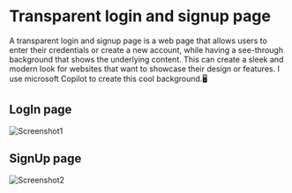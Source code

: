 <h1>
  Transparent login and signup page
</h1>
A transparent login and signup page is a web page that allows users to enter their credentials or create a new account, while having a see-through background that shows the underlying content. This can create a sleek and modern look for websites that want to showcase their design or features.
I use microsoft Copilot to create this cool background.🖥️

<h2>LogIn page</h2>

![Screenshot1](https://github.com/PSBVISION/transparent_LogIn-Signup_webpages/assets/114064992/96fe2e4c-968c-49e4-9465-204276ef065a)






<h2>SignUp page</h2>

![Screenshot2](https://github.com/PSBVISION/transparent_LogIn-Signup_webpages/assets/114064992/6da86301-d3c7-42fb-850f-640005d900b5)
